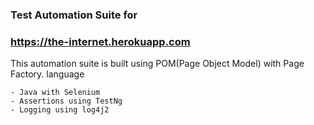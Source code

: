 ### Test Automation Suite for 
### https://the-internet.herokuapp.com

This automation suite is built using POM(Page Object Model) with Page Factory.
 language

    - Java with Selenium
    - Assertions using TestNg
    - Logging using log4j2